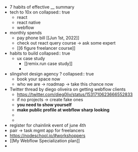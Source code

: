 - 7 habits of effective __ summary
- tech to 10x on
  collapsed:: true
	- react
	- react native
	- webflow
- monthly spends
	- pay phone bill [[Jun 1st, 2022]]
	- check out react query course -> ask some expert
	- [[6 figure freelancer course]]
- habits to build
  collapsed:: true
	- ux case study
		- [[remix.run case study]]
		-
- slingshot design agency ?
  collapsed:: true
	- book your space now
	- who we are -> roadmap -> take this chance now
- Twitter thread by diego oliveira on getting webflow clients
	- https://twitter.com/dieg0liv/status/1531710623666552833
	- if no projects -> create fake ones
	- **you need to show yourself**
	- **make public profile at webflow sharp looking**
	-
	-
- register for chainlink event of june 4th
- pair -> task mgmt app for freelancers
- https://nodeschool.io/#workshoppers
- [[My Webflow Specialization plan]]
-